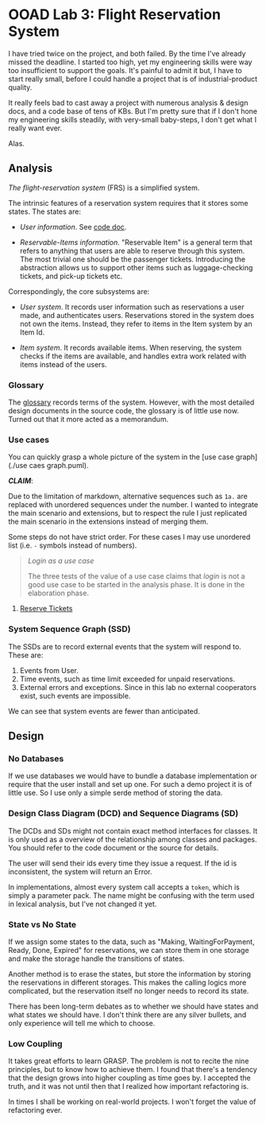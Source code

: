 # OOAD Lab 3: Flight Reservation System

I have tried twice on the project, and both failed. By the time I've already missed the deadline. I started too high,
yet my engineering skills were way too insufficient to support the goals. It's painful to admit it but, I have to start
really small, before I could handle a project that is of industrial-product quality.

It really feels bad to cast away a project with numerous analysis & design docs, and a code base of tens of KBs. But I'm
pretty sure that if I don't hone my engineering skills steadily, with very-small baby-steps, I don't get what I really
want ever.

Alas.

## Analysis

*The flight-reservation system* (FRS) is a simplified system.

The intrinsic features of a reservation system requires that it stores some states. The states are:

- *User information*. See [code doc](src/domain/storage/users.rs).

- *Reservable-Items information*. "Reservable Item" is a general term that refers to anything that users are able to
  reserve through this system. The most trivial one should be the passenger tickets. Introducing the abstraction allows
  us to support other items such as luggage-checking tickets, and pick-up tickets etc.

Correspondingly, the core subsystems are:

- *User system*. It records user information such as reservations a user made, and authenticates users. Reservations
  stored in the system does not own the items. Instead, they refer to items in the Item system by an Item Id.

- *Item system*. It records available items. When reserving, the system checks if the items are available, and handles
  extra work related with items instead of the users.

### Glossary

The [glossary](doc/analysis/glossary.md) records terms of the system. However, with the most detailed design documents
in the source code, the glossary is of little use now. Turned out that it more acted as a memorandum.

### Use cases

You can quickly grasp a whole picture of the system in the [use case graph](./use caes graph.puml).

***CLAIM***:

Due to the limitation of markdown, alternative sequences such as `1a.` are replaced with unordered sequences under the
number. I wanted to integrate the main scenario and extensions, but to respect the rule I just replicated the main
scenario in the extensions instead of merging them.

Some steps do not have strict order. For these cases I may use unordered list (i.e. `-` symbols instead of numbers).

> *Login as a use case*
>
> The three tests of the value of a use case claims that *login* is not a good use case to be started in the analysis
> phase. It is done in the elaboration phase.

1. [Reserve Tickets](doc/analysis/uc1_reserve_tickets.md)

### System Sequence Graph (SSD)

The SSDs are to record external events that the system will respond to. These are:

1. Events from User.
2. Time events, such as time limit exceeded for unpaid reservations.
3. External errors and exceptions. Since in this lab no external cooperators exist, such events are impossible.

We can see that system events are fewer than anticipated.

## Design

### No Databases

If we use databases we would have to bundle a database implementation or require that the user install and set up one.
For such a demo project it is of little use. So I use only a simple serde method of storing the data.

### Design Class Diagram (DCD) and Sequence Diagrams (SD)

The DCDs and SDs might not contain exact method interfaces for classes. It is only used as a overview of the
relationship among classes and packages. You should refer to the code document or the source for details.

The user will send their ids every time they issue a request. If the id is inconsistent, the system will return an
Error.

In implementations, almost every system call accepts a `token`, which is simply a parameter pack. The name might be
confusing with the term used in lexical analysis, but I've not changed it yet.

### State vs No State

If we assign some states to the data, such as "Making, WaitingForPayment, Ready, Done, Expired" for reservations, we can
store them in one storage and make the storage handle the transitions of states.

Another method is to erase the states, but store the information by storing the reservations in different storages. This
makes the calling logics more complicated, but the reservation itself no longer needs to record its state.

There has been long-term debates as to whether we should have states and what states we should have. I don't think there
are any silver bullets, and only experience will tell me which to choose.

### Low Coupling

It takes great efforts to learn GRASP. The problem is not to recite the nine principles, but to know how to achieve
them. I found that there's a tendency that the design grows into higher coupling as time goes by. I accepted the truth,
and it was not until then that I realized how important refactoring is.

In times I shall be working on real-world projects. I won't forget the value of refactoring ever.

